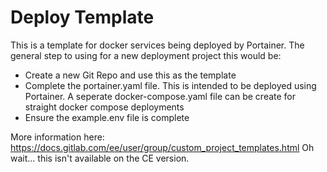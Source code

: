 # Deploy Template
This is a template for docker services being deployed by Portainer. The general step to using for a new deployment project this would be:

 - Create a new Git Repo and use this as the template
 - Complete the portainer.yaml file. This is intended to be deployed using Portainer. A seperate docker-compose.yaml file can be create for straight docker compose deployments
 - Ensure the example.env file is complete

More information here:
https://docs.gitlab.com/ee/user/group/custom_project_templates.html
Oh wait... this isn't available on the CE version.